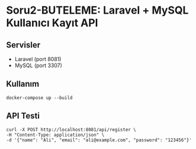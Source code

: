 # Soru2-BUTELEME: Laravel + MySQL Kullanıcı Kayıt API

## Servisler
- Laravel (port 8081)
- MySQL (port 3307)

## Kullanım
```
docker-compose up --build
```

## API Testi
```
curl -X POST http://localhost:8081/api/register \
-H "Content-Type: application/json" \
-d '{"name": "Ali", "email": "ali@example.com", "password": "123456"}'
```

